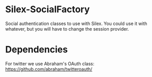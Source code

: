 Silex-SocialFactory
===================

Social authentication classes to use with Silex. You could use it with whatever, but you will have to change the session provider.

Dependencies
============

For twitter we use Abraham's OAuth class: https://github.com/abraham/twitteroauth/
